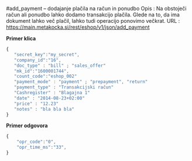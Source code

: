 #add_payment – dodajanje plačila na račun in ponudbo
Opis : Na obstoječi račun ali ponudbo lahko dodamo transakcijo plačila. Glede na to, da ima dokument lahko več plačil, lahko tudi operacijo ponovimo večkrat.
URL : https://main.metakocka.si/rest/eshop/v1/json/add_payment

**Primer klica**
```javascript
{
   "secret_key":"my_secret",
   "company_id":"16",
   "doc_type" : "bill" ; "sales_offer"
   "mk_id":"1600001744",
   "count_code":"eshop_002"   
   "payment_mode" : "payment" ; "prepayment", "return"
   "payment_type" : "Transakcijski račun"
   "Cashregister" : "Blagajna 1"
   "date" : "2014-08-23+02:00"
   "price" : "12.23"
   "notes" : "bla bla bla"
}
```

**Primer odgovora**
```javascript
{
    "opr_code":"0",
    "opr_time_ms":"33",
}
```

